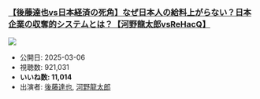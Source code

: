 ### [【後藤達也vs日本経済の死角】なぜ日本人の給料上がらない？日本企業の収奪的システムとは？【河野龍太郎vsReHacQ】](https://www.youtube.com/watch?v=0mVSxF0JYRs)
[![](https://img.youtube.com/vi/0mVSxF0JYRs/sddefault.jpg)](https://www.youtube.com/watch?v=0mVSxF0JYRs)
-   公開日: 2025-03-06
-   視聴数: 921,031
-   **いいね数: 11,014**
-   出演者: [後藤達也](/rehacq_fan/people/後藤達也 "wikilink"), [河野龍太郎](/rehacq_fan/people/河野龍太郎 "wikilink")
